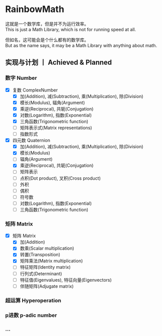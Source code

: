 # RainbowMath
这就是一个数学库，但是并不为运行效率。<br>
This is just a Math Library, which is not for running speed at all.

但如名，这可能会是个什么都有的数学库。<br>
But as the name says, it may be a Math Library with anything about math.

## 实现与计划 丨 Achieved & Planned

### 数字 Number

- [x] 复数 ComplexNumber
  - [x] 加(Addition), 减(Subtraction), 乘(Multiplication), 除(Division)
  - [x] 模长(Modulus), 辐角(Argument)
  - [x] 乘逆(Reciprocal), 共轭(Conjugation)
  - [x] 对数(Logarithm), 指数(Exponential)
  - [x] 三角函数(Trigonometric function)
  - [ ] 矩阵表示式(Matrix representations)
  - [ ] 指数形式
  
- [x] 四元数 Quaternion
  - [x] 加(Addition), 减(Subtraction), 乘(Multiplication), 除(Division)
  - [x] 模长(Modulus)
  - [ ] 辐角(Argument)
  - [x] 乘逆(Reciprocal), 共轭(Conjugation)
  - [ ] 矩阵表示
  - [ ] 点积(Dot product), 叉积(Cross product)
  - [ ] 外积
  - [ ] 偶积
  - [ ] 符号数
  - [ ] 对数(Logarithm), 指数(Exponential)
  - [ ] 三角函数(Trigonometric function)

### 矩阵 Matrix
- [x] 矩阵 Matrix
  - [x] 加(Addition)
  - [x] 数乘(Scalar multiplication)
  - [x] 转置(Transposition)
  - [x] 矩阵乘法(Matrix multiplication)
  - [ ] 特征矩阵(Identity matrix)
  - [ ] 行列式(Determinant)
  - [ ] 特征值(Eigenvalues), 特征向量(Eigenvectors)
  - [ ] 伴随矩阵(Adjugate matrix)
  
### 超运算 Hyperoperation
### p进数 p-adic number
### ...
